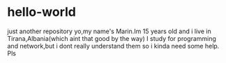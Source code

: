 # hello-world
just another repository
yo,my name's Marin.Im 15 years old and i live in Tirana,Albania(which aint that good by the way)
I study for programming and network,but i dont really understand them so i kinda need some help.
Pls
